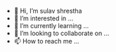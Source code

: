 - 👋 Hi, I’m sulav shrestha
- 👀 I’m interested in ...
- 🌱 I’m currently learning ...
- 🥰 I’m looking to collaborate on ...
- 📫 How to reach me ...

<!---
sulavvv/sulavvv is a ✨ special ✨ repository because its `README.md` (this file) appears on your GitHub profile.
You can click the Preview link to take a look at your changes.
--->

